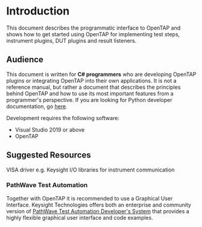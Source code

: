 Introduction
============
This document describes the programmatic interface to OpenTAP and shows how to get started using OpenTAP for implementing test steps, instrument plugins, DUT plugins and result listeners.

## Audience
This document is written for **C# programmers** who are developing OpenTAP plugins or integrating OpenTAP into their own applications. It is not a reference manual, but rather a document that describes the principles behind OpenTAP and how to use its most important features from a programmer's perspective. If you are looking for Python developer documentation, go [here](https://doc.opentap.io/OpenTap.Python/).

Development requires the following software:

- Visual Studio 2019 or above
- OpenTAP 

## Suggested Resources
VISA driver e.g. Keysight I/O libraries for instrument communication
### PathWave Test Automation
Together with OpenTAP it is recommended to use a Graphical User Interface. Keysight Technologies offers both an enterprise and community version of [PathWave Test Automation Developer's System](https://www.keysight.com/find/tapinstall) that provides a highly flexible graphical user interface and code examples.
